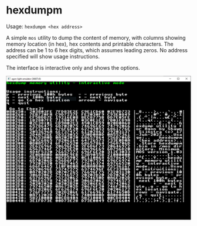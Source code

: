 # hexdumpm

Usage: `hexdumpm <hex address>`

A simple `mos` utility to dump the content of memory, with columns showing memory location (in hex), hex contents and printable characters. The address can be 1 to 6 hex digits, which assumes leading zeros. No address specified will show usage instructions.

The interface is interactive only and shows the options.

![hexdumpm screenshot](hexdumpm.PNG)
